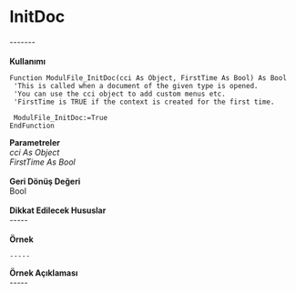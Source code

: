 # InitDoc

\-------\
\
**Kullanımı**

```
Function ModulFile_InitDoc(cci As Object, FirstTime As Bool) As Bool
 'This is called when a document of the given type is opened.
 'You can use the cci object to add custom menus etc.
 'FirstTime is TRUE if the context is created for the first time.

 ModulFile_InitDoc:=True
EndFunction
```

**Parametreler**\
_cci As Object_\
_FirstTime As Bool_\
\
**Geri Dönüş Değeri**\
Bool\
\
**Dikkat Edilecek Hususlar**\
\-----\
\
**Örnek**

```
-----
```

**Örnek Açıklaması**\
\-----
